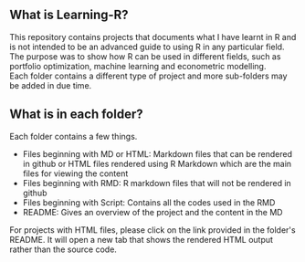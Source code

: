 ## What is Learning-R?
This repository contains projects that documents what I have learnt in R and is not intended to be an advanced guide to using R in any particular field.  
The purpose was to show how R can be used in different fields, such as portfolio optimization, machine learning and econometric modelling.  
Each folder contains a different type of project and more sub-folders may be added in due time.  

## What is in each folder?
Each folder contains a few things.  
- Files beginning with MD or HTML: Markdown files that can be rendered in github or HTML files rendered using R Markdown which are the main files for viewing the content
- Files beginning with RMD: R markdown files that will not be rendered in github
- Files beginning with Script: Contains all the codes used in the RMD
- README: Gives an overview of the project and the content in the MD

For projects with HTML files, please click on the link provided in the folder's README. It will open a new tab that shows the rendered HTML output rather than the source code.
